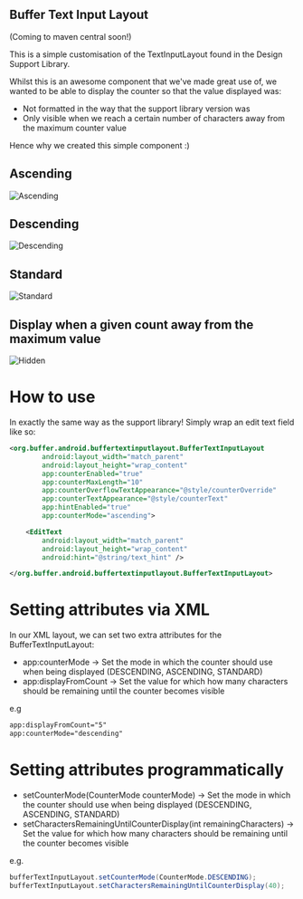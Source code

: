 Buffer Text Input Layout
-------------------------

(Coming to maven central soon!)

This is a simple customisation of the TextInputLayout found in the Design Support Library.

Whilst this is an awesome component that we've made great use of, we wanted to be able to display
the counter so that the value displayed was:

- Not formatted in the way that the support library version was
- Only visible when we reach a certain number of characters away from the maximum counter value

Hence why we created this simple component :)

## Ascending

![Ascending](/art/ascending.gif)

## Descending

![Descending](/art/descending.gif)

## Standard

![Standard](/art/standard.gif)


## Display when a given count away from the maximum value

![Hidden](/art/hidden.gif)


# How to use

In exactly the same way as the support library! Simply wrap an edit text field like so:

```xml
<org.buffer.android.buffertextinputlayout.BufferTextInputLayout
        android:layout_width="match_parent"
        android:layout_height="wrap_content"
        app:counterEnabled="true"
        app:counterMaxLength="10"
        app:counterOverflowTextAppearance="@style/counterOverride"
        app:counterTextAppearance="@style/counterText"
        app:hintEnabled="true"
        app:counterMode="ascending">

    <EditText
        android:layout_width="match_parent"
        android:layout_height="wrap_content"
        android:hint="@string/text_hint" />

</org.buffer.android.buffertextinputlayout.BufferTextInputLayout>
```

# Setting attributes via XML

In our XML layout, we can set two extra attributes for the BufferTextInputLayout:

- app:counterMode -> Set the mode in which the counter should use when being displayed (DESCENDING, ASCENDING, STANDARD)
- app:displayFromCount -> Set the value for which how many characters should be remaining until the counter becomes visible

e.g

```xml
app:displayFromCount="5"
app:counterMode="descending"
```


# Setting attributes programmatically

- setCounterMode(CounterMode counterMode) -> Set the mode in which the counter should use when being displayed (DESCENDING, ASCENDING, STANDARD)
- setCharactersRemainingUntilCounterDisplay(int remainingCharacters) -> Set the value for which how many characters should be remaining until the counter becomes visible

e.g.
```java
bufferTextInputLayout.setCounterMode(CounterMode.DESCENDING);
bufferTextInputLayout.setCharactersRemainingUntilCounterDisplay(40);
```
